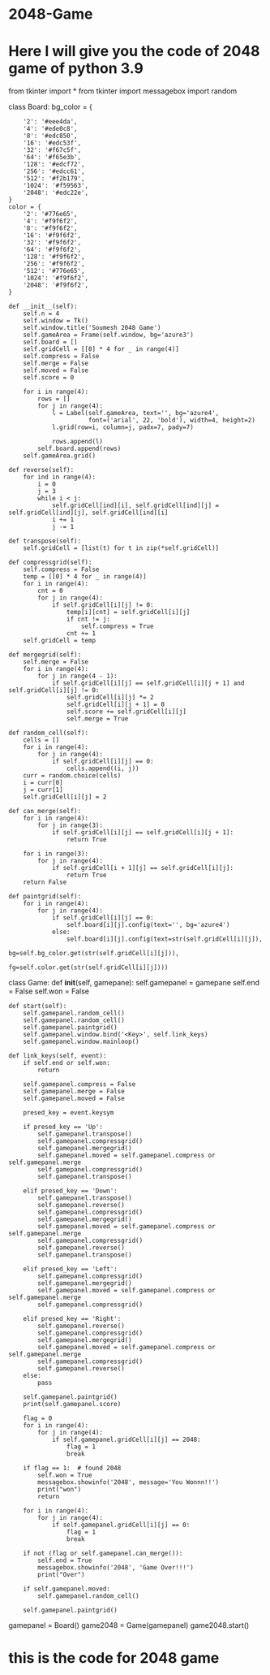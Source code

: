 # 2048-Game
# Here I will give you the code of 2048 game of python 3.9
from tkinter import *
from tkinter import messagebox
import random


class Board:
    bg_color = {

        '2': '#eee4da',
        '4': '#ede0c8',
        '8': '#edc850',
        '16': '#edc53f',
        '32': '#f67c5f',
        '64': '#f65e3b',
        '128': '#edcf72',
        '256': '#edcc61',
        '512': '#f2b179',
        '1024': '#f59563',
        '2048': '#edc22e',
    }
    color = {
        '2': '#776e65',
        '4': '#f9f6f2',
        '8': '#f9f6f2',
        '16': '#f9f6f2',
        '32': '#f9f6f2',
        '64': '#f9f6f2',
        '128': '#f9f6f2',
        '256': '#f9f6f2',
        '512': '#776e65',
        '1024': '#f9f6f2',
        '2048': '#f9f6f2',
    }

    def __init__(self):
        self.n = 4
        self.window = Tk()
        self.window.title('Soumesh 2048 Game')
        self.gameArea = Frame(self.window, bg='azure3')
        self.board = []
        self.gridCell = [[0] * 4 for _ in range(4)]
        self.compress = False
        self.merge = False
        self.moved = False
        self.score = 0

        for i in range(4):
            rows = []
            for j in range(4):
                l = Label(self.gameArea, text='', bg='azure4',
                          font=('arial', 22, 'bold'), width=4, height=2)
                l.grid(row=i, column=j, padx=7, pady=7)

                rows.append(l)
            self.board.append(rows)
        self.gameArea.grid()

    def reverse(self):
        for ind in range(4):
            i = 0
            j = 3
            while i < j:
                self.gridCell[ind][i], self.gridCell[ind][j] = self.gridCell[ind][j], self.gridCell[ind][i]
                i += 1
                j -= 1

    def transpose(self):
        self.gridCell = [list(t) for t in zip(*self.gridCell)]

    def compressgrid(self):
        self.compress = False
        temp = [[0] * 4 for _ in range(4)]
        for i in range(4):
            cnt = 0
            for j in range(4):
                if self.gridCell[i][j] != 0:
                    temp[i][cnt] = self.gridCell[i][j]
                    if cnt != j:
                        self.compress = True
                    cnt += 1
        self.gridCell = temp

    def mergegrid(self):
        self.merge = False
        for i in range(4):
            for j in range(4 - 1):
                if self.gridCell[i][j] == self.gridCell[i][j + 1] and self.gridCell[i][j] != 0:
                    self.gridCell[i][j] *= 2
                    self.gridCell[i][j + 1] = 0
                    self.score += self.gridCell[i][j]
                    self.merge = True

    def random_cell(self):
        cells = []
        for i in range(4):
            for j in range(4):
                if self.gridCell[i][j] == 0:
                    cells.append((i, j))
        curr = random.choice(cells)
        i = curr[0]
        j = curr[1]
        self.gridCell[i][j] = 2

    def can_merge(self):
        for i in range(4):
            for j in range(3):
                if self.gridCell[i][j] == self.gridCell[i][j + 1]:
                    return True

        for i in range(3):
            for j in range(4):
                if self.gridCell[i + 1][j] == self.gridCell[i][j]:
                    return True
        return False

    def paintgrid(self):
        for i in range(4):
            for j in range(4):
                if self.gridCell[i][j] == 0:
                    self.board[i][j].config(text='', bg='azure4')
                else:
                    self.board[i][j].config(text=str(self.gridCell[i][j]),
                                            bg=self.bg_color.get(str(self.gridCell[i][j])),
                                            fg=self.color.get(str(self.gridCell[i][j])))


class Game:
    def __init__(self, gamepane):
        self.gamepanel = gamepane
        self.end = False
        self.won = False

    def start(self):
        self.gamepanel.random_cell()
        self.gamepanel.random_cell()
        self.gamepanel.paintgrid()
        self.gamepanel.window.bind('<Key>', self.link_keys)
        self.gamepanel.window.mainloop()

    def link_keys(self, event):
        if self.end or self.won:
            return

        self.gamepanel.compress = False
        self.gamepanel.merge = False
        self.gamepanel.moved = False

        presed_key = event.keysym

        if presed_key == 'Up':
            self.gamepanel.transpose()
            self.gamepanel.compressgrid()
            self.gamepanel.mergegrid()
            self.gamepanel.moved = self.gamepanel.compress or self.gamepanel.merge
            self.gamepanel.compressgrid()
            self.gamepanel.transpose()

        elif presed_key == 'Down':
            self.gamepanel.transpose()
            self.gamepanel.reverse()
            self.gamepanel.compressgrid()
            self.gamepanel.mergegrid()
            self.gamepanel.moved = self.gamepanel.compress or self.gamepanel.merge
            self.gamepanel.compressgrid()
            self.gamepanel.reverse()
            self.gamepanel.transpose()

        elif presed_key == 'Left':
            self.gamepanel.compressgrid()
            self.gamepanel.mergegrid()
            self.gamepanel.moved = self.gamepanel.compress or self.gamepanel.merge
            self.gamepanel.compressgrid()

        elif presed_key == 'Right':
            self.gamepanel.reverse()
            self.gamepanel.compressgrid()
            self.gamepanel.mergegrid()
            self.gamepanel.moved = self.gamepanel.compress or self.gamepanel.merge
            self.gamepanel.compressgrid()
            self.gamepanel.reverse()
        else:
            pass

        self.gamepanel.paintgrid()
        print(self.gamepanel.score)

        flag = 0
        for i in range(4):
            for j in range(4):
                if self.gamepanel.gridCell[i][j] == 2048:
                    flag = 1
                    break

        if flag == 1:  # found 2048
            self.won = True
            messagebox.showinfo('2048', message='You Wonnn!!')
            print("won")
            return

        for i in range(4):
            for j in range(4):
                if self.gamepanel.gridCell[i][j] == 0:
                    flag = 1
                    break

        if not (flag or self.gamepanel.can_merge()):
            self.end = True
            messagebox.showinfo('2048', 'Game Over!!!')
            print("Over")

        if self.gamepanel.moved:
            self.gamepanel.random_cell()

        self.gamepanel.paintgrid()


gamepanel = Board()
game2048 = Game(gamepanel)
game2048.start()

# this is the code for 2048 game
